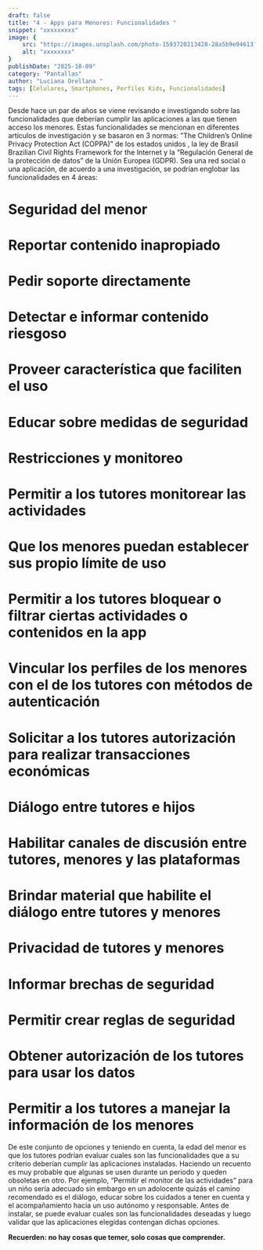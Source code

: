```yaml
---
draft: false
title: "4 - Apps para Menores: Funcionalidades "
snippet: "xxxxxxxxx"
image: {
    src: "https://images.unsplash.com/photo-1593720213428-28a5b9e94613?&fit=crop&w=430&h=240",
    alt: "xxxxxxxx"
}
publishDate: "2025-10-09"
category: "Pantallas"
author: "Luciana Orellana "
tags: [Celulares, Smartphones, Perfiles Kids, Funcionalidades]
---
```

Desde hace un par de años se viene revisando e investigando sobre las funcionalidades que deberían cumplir las aplicaciones a las que tienen acceso los menores. Estas funcionalidades se mencionan en diferentes artículos de investigación y se basaron en 3 normas: ”The Children’s Online Privacy Protection Act (COPPA)” de los estados unidos , la ley de Brasil Brazilian Civil Rights Framework for the Internet y  la “Regulación General de la protección de datos” de la Unión Europea (GDPR). Sea una red social o una aplicación, de acuerdo a una investigación, se podrían englobar las funcionalidades en 4 áreas: 
# Seguridad del menor
  # Reportar contenido inapropiado
  # Pedir soporte directamente
  # Detectar e informar contenido riesgoso
  # Proveer característica que faciliten el uso
  # Educar sobre medidas de seguridad 
# Restricciones y monitoreo
  # Permitir a los tutores monitorear las actividades
  # Que los menores puedan establecer sus propio límite de uso
  # Permitir a los tutores bloquear o filtrar ciertas actividades o contenidos en la app
  # Vincular los perfiles de los menores con el de los tutores con métodos de autenticación
  # Solicitar a los tutores autorización para realizar transacciones económicas
# Diálogo entre tutores e hijos
  # Habilitar canales de discusión entre tutores, menores y las plataformas
  # Brindar material que habilite el diálogo entre tutores y menores
# Privacidad de tutores y menores
  # Informar brechas de seguridad
  # Permitir crear reglas de seguridad
  # Obtener autorización de los tutores para usar los datos
  # Permitir a los tutores a manejar la información de los menores
  
De este conjunto de opciones y teniendo en cuenta, la edad del menor es que los tutores podrían evaluar cuales son las funcionalidades que a su criterio deberían cumplir las aplicaciones instaladas. 
Haciendo un recuento es muy probable que algunas se usen durante un periodo y queden obsoletas en otro. Por ejemplo, “Permitir el monitor de las actividades” para un niño sería adecuado sin embargo en un adolocente quizás el camino recomendado es el diálogo, educar sobre los cuidados a tener en cuenta y el acompañamiento hacia un uso autónomo y responsable.
Antes de instalar, se puede evaluar cuales son las funcionalidades deseadas y luego validar que las aplicaciones elegidas contengan dichas opciones.

**Recuerden: no hay cosas que temer, solo cosas que comprender.**
